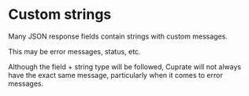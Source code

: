 # Custom strings
Many JSON response fields contain strings with custom messages.

This may be error messages, status, etc.

Although the field + string type will be followed, Cuprate will not always
have the exact same message, particularly when it comes to error messages.